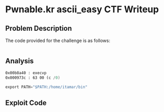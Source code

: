 # Pwnable.kr ascii_easy CTF Writeup

## Problem Description  
The code provided for the challenge is as follows:

```c
```

## Analysis  

```asm
0x00b8a40 : execvp
0x000973c : 63 00 (c /0)

export PATH="$PATH:/home/itamar/bin"
```
## Exploit Code
